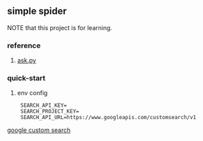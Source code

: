 ## simple spider

NOTE that this project is for learning.

### reference

1. [ask.py](https://github.com/pengfeng/ask.py?tab=readme-ov-file)

### quick-start

1. env config
   ```
    SEARCH_API_KEY=
    SEARCH_PROJECT_KEY=
    SEARCH_API_URL=https://www.googleapis.com/customsearch/v1
   ```

[google custom search](https://developers.google.com/custom-search/v1/overview?hl=zh-cn)